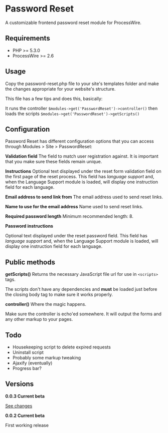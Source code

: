 # Password Reset

A customizable frontend password reset module for ProcessWire.
 
## Requirements

- PHP >= 5.3.0
- ProcessWire >= 2.6

## Usage

Copy the password-reset.php file to your site's templates
folder and make the changes appropriate for your website's structure.

This file has a few tips and does this, basically:

It runs the controller ```$modules->get('PasswordReset')->controller()```
then loads the scripts  ```$modules->get('PasswordReset')->getScripts()```

## Configuration

Password Reset has different configuration options that you can access through Modules > Site > PasswordReset:

**Validation field**
The field to match user registration against. It is important that you make sure these fields remain unique.

**Instructions**
Optional text displayed under the reset form validation field on the first page of the reset process. This
field has *language support* and, when the Language Support module is loaded, will display one instruction field
for each language.


**Email address to send link from**
The email address used to send reset links.

**Name to use for the email address**
Name used to send reset links.

**Required password length**
Minimum recommended length: 8.


**Password instructions**

Optional text displayed under the reset password field. This field has *language support* and, when the
Language Support module is loaded, will display one instruction field for each language.

## Public methods

**getScripts()**
Returns the necessary JavaScript file url for use in ```<scripts>``` tags.

The scripts don't have any dependencies and **must** be loaded just before the
closing body tag to make sure it works properly.

**controller()**
Where the magic happens.

Make sure the controller is echo'ed somewhere. It will output the forms and any other markup to your pages.

## Todo

- Housekeeping script to delete expired requests
- Uninstall script
- Probably some markup tweaking
- Ajaxify (eventually)
- Progress bar?

## Versions

**0.0.3 Current beta**

[See changes](/plauclair/PasswordReset/commit/95a61b91ccca276b6c9eef1b3884af0f98250c58)

**0.0.2 Current beta**

 First working release

